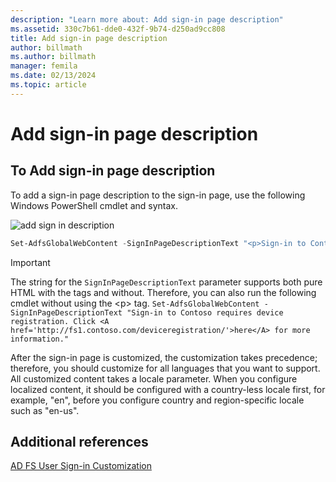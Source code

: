 ```yaml
---
description: "Learn more about: Add sign-in page description"
ms.assetid: 330c7b61-dde0-432f-9b74-d250ad9cc808
title: Add sign-in page description
author: billmath
ms.author: billmath
manager: femila
ms.date: 02/13/2024
ms.topic: article
---
```

# Add sign\-in page description

## To Add sign\-in page description
To add a sign\-in page description to the sign\-in page, use the following Windows PowerShell cmdlet and syntax.

![add sign in description](media/AD-FS-user-sign-in-customization/ADFS_Blue_Custom2.png)

```powershell
Set-AdfsGlobalWebContent -SignInPageDescriptionText "<p>Sign-in to Contoso requires device registration. Click <A href='http://fs1.contoso.com/deviceregistration/'>here</A> for more information.</p>"
```

> [!IMPORTANT]
> The string for the `SignInPageDescriptionText` parameter supports both pure HTML with the tags and without. Therefore, you can also run the following cmdlet without using the &lt;p&gt; tag.  `Set-AdfsGlobalWebContent -SignInPageDescriptionText "Sign-in to Contoso requires device registration. Click <A href='http://fs1.contoso.com/deviceregistration/'>here</A> for more information." `

After the sign\-in page is customized, the customization takes precedence; therefore, you should customize for all languages that you want to support. All customized content takes a locale parameter. When you configure localized content, it should be configured with a country\-less locale first, for example, "en", before you configure country and region\-specific locale such as "en\-us".

## Additional references

[AD FS User Sign-in Customization](AD-FS-user-sign-in-customization.md)
